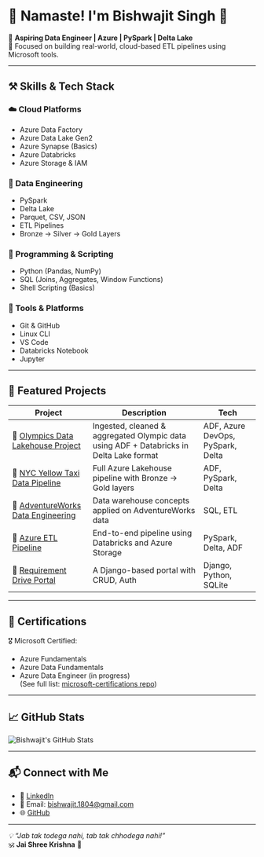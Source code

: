 # 🙏 Namaste! I'm Bishwajit Singh 👋

🚀 **Aspiring Data Engineer | Azure | PySpark | Delta Lake**  
🌱 Focused on building real-world, cloud-based ETL pipelines using Microsoft tools.

---

## ⚒️ Skills & Tech Stack

### ☁️ Cloud Platforms
- Azure Data Factory
- Azure Data Lake Gen2
- Azure Synapse (Basics)
- Azure Databricks
- Azure Storage & IAM

### 💾 Data Engineering
- PySpark
- Delta Lake
- Parquet, CSV, JSON
- ETL Pipelines
- Bronze → Silver → Gold Layers

### 🧠 Programming & Scripting
- Python (Pandas, NumPy)
- SQL (Joins, Aggregates, Window Functions)
- Shell Scripting (Basics)

### 🔧 Tools & Platforms
- Git & GitHub
- Linux CLI
- VS Code
- Databricks Notebook
- Jupyter

---

## 💼 Featured Projects

| Project | Description | Tech |
|--------|-------------|------|
| 🔗 [Olympics Data Lakehouse Project](https://github.com/bishwajitSingh123/olympic-data-pipeline) | Ingested, cleaned & aggregated Olympic data using ADF + Databricks in Delta Lake format | ADF, Azure DevOps, PySpark, Delta |
| 🔗 [NYC Yellow Taxi Data Pipeline](https://github.com/bishwajitSingh123/nyc-yellow-taxi-pipeline) | Full Azure Lakehouse pipeline with Bronze → Gold layers | ADF, PySpark, Delta |
| 🔗 [AdventureWorks Data Engineering](https://github.com/bishwajitSingh123/Adventure-Works-Data-Engineering-Project) | Data warehouse concepts applied on AdventureWorks data | SQL, ETL |
| 🔗 [Azure ETL Pipeline](https://github.com/bishwajitSingh123/Azure_end_to_end-ETL-Pipeline) | End-to-end pipeline using Databricks and Azure Storage | PySpark, Delta, ADF |
| 🔗 [Requirement Drive Portal](https://github.com/bishwajitSingh123/requirement-drive-portal) | A Django-based portal with CRUD, Auth | Django, Python, SQLite |


---

## 📜 Certifications

🎖️ Microsoft Certified:  
- Azure Fundamentals  
- Azure Data Fundamentals  
- Azure Data Engineer (in progress)  
(See full list: [microsoft-certifications repo](https://github.com/bishwajitSingh123/microsoft-certifications))

---

## 📈 GitHub Stats

![Bishwajit's GitHub Stats](https://github-readme-stats.vercel.app/api?username=bishwajitSingh123&show_icons=true&theme=midnight-purple)

---

## 📬 Connect with Me

- 💼 [LinkedIn](https://www.linkedin.com/in/bishwajitsingh)
- 📧 Email: bishwajit.1804@gmail.com
- 🌐 [GitHub](https://github.com/bishwajitSingh123)

---

_💡 “Jab tak todega nahi, tab tak chhodega nahi!”_  
🕉️ **Jai Shree Krishna** 🙏
